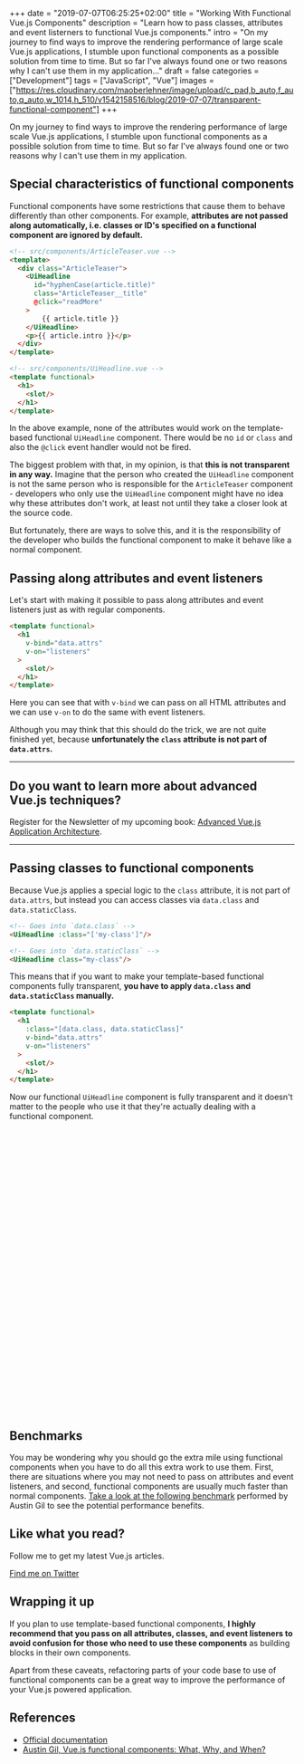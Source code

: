 +++
date = "2019-07-07T06:25:25+02:00"
title = "Working With Functional Vue.js Components"
description = "Learn how to pass classes, attributes and event listerners to functional Vue.js components."
intro = "On my journey to find ways to improve the rendering performance of large scale Vue.js applications, I stumble upon functional components as a possible solution from time to time. But so far I've always found one or two reasons why I can't use them in my application..."
draft = false
categories = ["Development"]
tags = ["JavaScript", "Vue"]
images = ["https://res.cloudinary.com/maoberlehner/image/upload/c_pad,b_auto,f_auto,q_auto,w_1014,h_510/v1542158516/blog/2019-07-07/transparent-functional-component"]
+++

On my journey to find ways to improve the rendering performance of large scale Vue.js applications, I stumble upon functional components as a possible solution from time to time. But so far I've always found one or two reasons why I can't use them in my application.

## Special characteristics of functional components

Functional components have some restrictions that cause them to behave differently than other components. For example, **attributes are not passed along automatically, i.e. classes or ID's specified on a functional component are ignored by default.**

```html
<!-- src/components/ArticleTeaser.vue -->
<template>
  <div class="ArticleTeaser">
    <UiHeadline
      id="hyphenCase(article.title)"
      class="ArticleTeaser__title"
      @click="readMore"
    >
	    {{ article.title }}
    </UiHeadline>
    <p>{{ article.intro }}</p>
  </div>
</template>
```

```html
<!-- src/components/UiHeadline.vue -->
<template functional>
  <h1>
    <slot/>
  </h1>
</template>
```

In the above example, none of the attributes would work on the template-based functional `UiHeadline` component. There would be no `id` or `class` and also the `@click` event handler would not be fired.

The biggest problem with that, in my opinion, is that **this is not transparent in any way.** Imagine that the person who created the `UiHeadline` component is not the same person who is responsible for the `ArticleTeaser` component - developers who only use the `UiHeadline` component might have no idea why these attributes don't work, at least not until they take a closer look at the source code.

But fortunately, there are ways to solve this, and it is the responsibility of the developer who builds the functional component to make it behave like a normal component.

## Passing along attributes and event listeners

Let's start with making it possible to pass along attributes and event listeners just as with regular components.

```html
<template functional>
  <h1
    v-bind="data.attrs"
    v-on="listeners"
  >
    <slot/>
  </h1>
</template>
```

Here you can see that with `v-bind` we can pass on all HTML attributes and we can use `v-on` to do the same with event listeners.

Although you may think that this should do the trick, we are not quite finished yet, because **unfortunately the `class` attribute is not part of `data.attrs`.**

<div>
  <hr class="c-hr">
  <div class="c-service-info">
    <h2>Do you want to learn more about advanced Vue.js techniques?</h2>
    <p class="c-service-info__body">
      Register for the Newsletter of my upcoming book: <a class="c-anchor" href="https://oberlehner.us20.list-manage.com/subscribe?u=8476a98c5640f6c7b5530ea57&id=8b26bf120b" data-event-category="link" data-event-action="click: newsletter" data-event-label="Newsletter (article content)">Advanced Vue.js Application Architecture</a>.
    </p>
  </div>
  <hr class="c-hr">
</div>

## Passing classes to functional components

Because Vue.js applies a special logic to the `class` attribute, it is not part of `data.attrs`, but instead you can access classes via `data.class` and `data.staticClass`.

```html
<!-- Goes into `data.class` -->
<UiHeadline :class="['my-class']"/>

<!-- Goes into `data.staticClass` -->
<UiHeadline class="my-class"/>
```

This means that if you want to make your template-based functional components fully transparent, **you have to apply `data.class` and `data.staticClass` manually.**

```html
<template functional>
  <h1
    :class="[data.class, data.staticClass]"
    v-bind="data.attrs"
    v-on="listeners"
  >
    <slot/>
  </h1>
</template>
```

Now our functional `UiHeadline` component is fully transparent and it doesn't matter to the people who use it that they're actually dealing with a functional component.

<div class="c-content__broad">
  <iframe data-src="https://codesandbox.io/embed/working-with-functional-vuejs-components-7fwe7?fontsize=14&module=%2Fsrc%2Fcomponents%2FUiHeadline.vue&view=editor" title="Working With Functional Vue.js Components" style="width:100%; height:500px; border:0; border-radius: 4px; overflow:hidden;" sandbox="allow-modals allow-forms allow-popups allow-scripts allow-same-origin"></iframe>
</div>

## Benchmarks

You may be wondering why you should go the extra mile using functional components when you have to do all this extra work to use them. First, there are situations where you may not need to pass on attributes and event listeners, and second, functional components are usually much faster than normal components. [Take a look at the following benchmark](https://codesandbox.io/s/vue-stateful-vs-functional-yterr) performed by Austin Gil to see the potential performance benefits.

<div class="c-content__broad">
  <div class="c-twitter-teaser">
    <div class="c-twitter-teaser__content">
      <h2 class="c-twitter-teaser__headline">Like what you read?</h2>
      <p class="c-twitter-teaser__body">
        Follow me to get my latest Vue.js articles.
      </p>
      <a class="c-button c-button--outline c-twitter-teaser__button" rel="nofollow" href="https://twitter.com/maoberlehner" data-event-category="link" data-event-action="click: contact" data-event-label="Twitter (article content)">
        Find me on Twitter
      </a>
    </div>
  </div>
</div>

## Wrapping it up

If you plan to use template-based functional components, **I highly recommend that you pass on all attributes, classes, and event listeners to avoid confusion for those who need to use these components** as building blocks in their own components.

Apart from these caveats, refactoring parts of your code base to use of functional components can be a great way to improve the performance of your Vue.js powered application.

## References

- [Official documentation](https://vuejs.org/v2/guide/render-function.html#Functional-Components)
- [Austin Gil, Vue.js functional components: What, Why, and When?](https://stegosource.com/vue-js-functional-components-what-why-and-when/)
